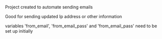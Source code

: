Project created to automate sending emails

Good for sending updated Ip address or other information

variables 'from_email', 'from_email_pass' and 'from_email_pass' need to be set up initially
